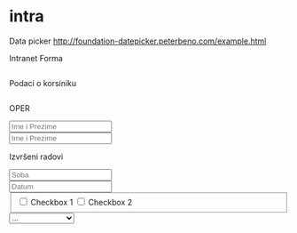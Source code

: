 # intra


Data picker
http://foundation-datepicker.peterbeno.com/example.html


Intranet Forma

<form>
        <div class="row">
            <div class="large-12 column">
                <div class="large-5 column">
                    <p>Podaci o korsiniku</p>
                </div>
                <div class="large-7 column">
                    <p>OPER</p>
                </div>
            </div>
        </div>
        <div class="row">
            <div class="large-2 columns">
                <input type="text" placeholder="Ime i Prezime">
            </div>
            <div class="large-2 columns"></div>
            <div class="large-2 columns">
                <input type="text" placeholder="Ime i Prezime">
            </div>
            <div class="large-2 columns"></div>
            <div class="large-4 columns">
                <p> Izvršeni radovi</p>
            </div>
        </div>
        <div class="row">
            <div class="large-1 columns">
                <input type="text" placeholder="Soba">
            </div>
            <div class="large-3 columns"></div>
            <div class="large-1 columns">
                <input type="text" placeholder="Datum">
            </div>
            <div class="large-3 columns"></div>
            <fieldset class="large-4 columns">
                <input id="checkbox1" type="checkbox">
                <label for="checkbox1">Checkbox 1</label>
                <input id="checkbox2" type="checkbox">
                <label for="checkbox2">Checkbox 2</label>
            </fieldset>
        </div>
        <div class="row">
            <div class="large-3 columns">
                <select>
                    <option value="hotdog">...</option>
                    <option value="hotdog">A</option>
                    <option value="husker">ADSL VPN Grič</option>
                    <option value="hotdog">B</option>
                    <option value="starbuck">Bilogora RC</option>
                    <option value="hotdog">Bjelovar</option>
                    <option value="hotdog">D</option>
                    <option value="hotdog">Daruvar</option>
                    <option value="hotdog">Dubrovnik</option>
                    <option value="hotdog">G</option>
                    <option value="hotdog">Gorice RC</option>
                    <option value="hotdog"> Gospić</option>
                    <option value="hotdog">Gradište RC</option>
                    <option value="hotdog">H</option>
                    <option value="hotdog">Hidrologija</option>
                    <option value="hotdog">Hvar</option>
                    <option value="hotdog">K</option>
                    <option value="hotdog">Karlovac</option>
                    <option value="hotdog">Kemijski/labos</option>
                    <option value="hotdog">Knin</option>
                    <option value="hotdog">Komiža</option>
                    <option value="hotdog">Krapina</option>
                    <option value="hotdog">Križevci</option>
                    <option value="hotdog">M</option>
                    <option value="hotdog">Makarska</option>
                    <option value="hotdog">Maksimir</option>
                    <option value="hotdog">Mali Lošinj</option>
                    <option value="hotdog">O</option>
                    <option value="hotdog">Ogulin</option>
                    <option value="hotdog">Osijek RC</option>
                    <option value="hotdog">P</option>
                    <option value="hotdog">Pazin</option>
                    <option value="hotdog">Ploče</option>
                    <option value="hotdog">Puntjarka RC</option>
                    <option value="hotdog">R</option>
                    <option value="hotdog">Rab</option>
                    <option value="hotdog">Rijeka GMP</option>
                    <option value="hotdog">Rijeka PUR</option>
                    <option value="hotdog">S</option>
                    <option value="hotdog">Senj</option>
                    <option value="hotdog">Sisak</option>
                    <option value="hotdog">Slavonski Brod</option>
                    <option value="hotdog">Split Marjan</option>
                    <option value="hotdog">Split PMC</option>
                    <option value="hotdog">Stružec RC</option>
                    <option value="hotdog">Š</option>
                    <option value="hotdog">Šibenik</option>
                    <option value="hotdog">T</option>
                    <option value="hotdog">Terma RC</option>
                    <option value="hotdog">Varaždin</option>
                    <option value="hotdog">Z</option>
                    <option value="hotdog">Zadar GMP</option>
                    <option value="hotdog">Zadar sondaža</option>
                    <option value="hotdog">Zavižan</option>
                </select>
            </div>
        </div>
    </form>
